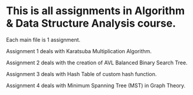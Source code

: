 # This is all assignments in Algorithm & Data Structure Analysis course.
Each main file is 1 assignment.

Assignment 1 deals with Karatsuba Multiplication Algorithm.

Assignment 2 deals with the creation of AVL Balanced Binary Search Tree.

Assignment 3 deals with Hash Table of custom hash function.


Assignment 4 deals with Minimum Spanning Tree (MST) in Graph Theory.

